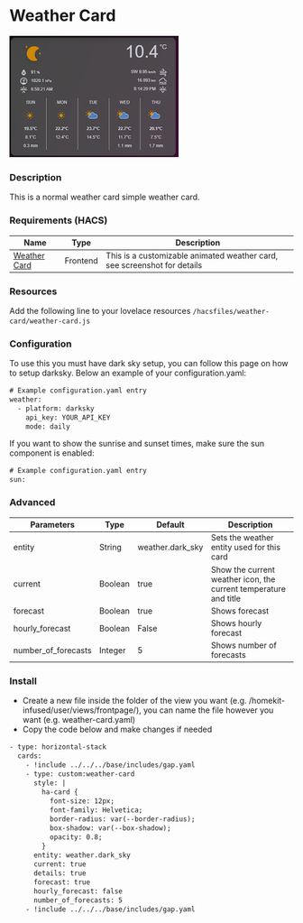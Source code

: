 # Weather Card
![Homekit Infused](../images/weather-card.png)

### Description
This is a normal weather card simple weather card.

### Requirements (HACS)
| Name | Type  | Description |
|----------------------------------|-------------|---------------------------------------------------------------------------------------------------------------------------------------------------------------------------------------------------------|
| [Weather Card](https://github.com/bramkragten/weather-card) | Frontend | This is a customizable animated weather card, see screenshot for details |

### Resources
Add the following line to your lovelace resources 
```/hacsfiles/weather-card/weather-card.js```

### Configuration
To use this you must have dark sky setup, you can follow this page on how to setup darksky.
Below an example of your configuration.yaml:
```
# Example configuration.yaml entry
weather:
  - platform: darksky
    api_key: YOUR_API_KEY
    mode: daily
```
If you want to show the sunrise and sunset times, make sure the sun component is enabled:
```
# Example configuration.yaml entry
sun:
```

### Advanced
| Parameters | Type | Default | Description |
|----------------------------------|-------------|----------------------------------|----------------------------------------------------------------------------------------------------------------------------------------------------------------------|
| entity | String | weather.dark_sky | Sets the weather entity used for this card |
| current | Boolean | true | Show the current weather icon, the current temperature and title |
| forecast | Boolean | true | Shows forecast |
| hourly_forecast | Boolean | False | Shows hourly forecast |
| number_of_forecasts | Integer | 5 | Shows number of forecasts |


### Install
- Create a new file inside the folder of the view you want (e.g. /homekit-infused/user/views/frontpage/), you can name the file however you want (e.g. weather-card.yaml)
- Copy the code below and make changes if needed

```
- type: horizontal-stack
  cards:
    - !include ../../../base/includes/gap.yaml
    - type: custom:weather-card
      style: |
        ha-card {
          font-size: 12px;
          font-family: Helvetica;
          border-radius: var(--border-radius);
          box-shadow: var(--box-shadow);
          opacity: 0.8;
        }
      entity: weather.dark_sky
      current: true
      details: true
      forecast: true
      hourly_forecast: false
      number_of_forecasts: 5
    - !include ../../../base/includes/gap.yaml
```

